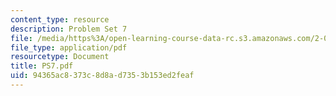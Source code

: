 ```yaml
---
content_type: resource
description: Problem Set 7
file: /media/https%3A/open-learning-course-data-rc.s3.amazonaws.com/2-082-ship-structural-analysis-design-13-122-spring-2003/94365ac8373c8d8ad7353b153ed2feaf_PS7.pdf
file_type: application/pdf
resourcetype: Document
title: PS7.pdf
uid: 94365ac8-373c-8d8a-d735-3b153ed2feaf
---
```

